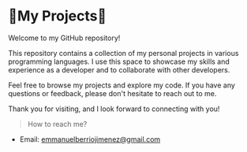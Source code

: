 
# 👾My Projects👾

Welcome to my GitHub repository!

This repository contains a collection of my personal projects in various programming languages. I use this space to showcase my skills and experience as a developer and to collaborate with other developers.

Feel free to browse my projects and explore my code. If you have any questions or feedback, please don't hesitate to reach out to me.

Thank you for visiting, and I look forward to connecting with you!

>  How to reach me?
- Email: emmanuelberriojimenez@gmail.com
